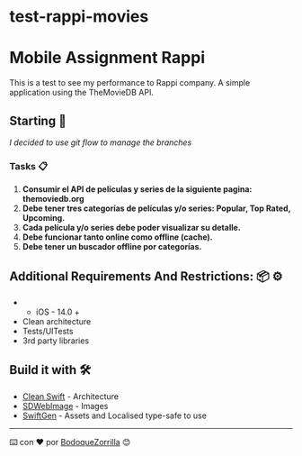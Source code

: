 # test-rappi-movies
# Mobile Assignment Rappi

This is a test to see my performance to Rappi company.
A simple application using the TheMovieDB API.

## Starting 🚀

_I decided to use git flow to manage the branches_

### Tasks 📋

1. **Consumir el API de películas y series de la siguiente pagina: themoviedb.org**
2. **Debe tener tres categorías de películas y/o series: Popular, Top Rated, Upcoming.**
3. **Cada película y/o series debe poder visualizar su detalle.**
4. **Debe funcionar tanto online como offline (cache).**
5. **Debe tener un buscador offline por categorías.** 


## Additional Requirements And Restrictions: 📦 ⚙️

- * iOS - 14.0 +
- Clean architecture
- Tests/UITests
- 3rd party libraries

## Build it with 🛠️

* [Clean Swift](https://clean-swift.com) - Architecture
* [SDWebImage](https://github.com/SDWebImage/SDWebImage) - Images
* [SwiftGen](https://github.com/SwiftGen/SwiftGen) - Assets and Localised type-safe to use


---
⌨️ con ❤️ por [BodoqueZorrilla](https://www.linkedin.com/in/sergio-eduardo-zorrilla-arellano-78bb0994/) 😊
